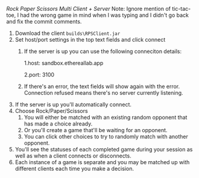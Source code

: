 *Rock Paper Scissors Multi Client + Server*
Note: Ignore mention of tic-tac-toe, I had the wrong game in mind when I was typing and I didn't go back and fix the commit comments.
1. Download the client ``builds\RPSClient.jar``
2. Set host/port settings in the top text fields and click connect
	1. If the server is up you can use the following conneciton details:
	
		1.host: sandbox.ethereallab.app
		
		2.port: 3100
	2. If there's an error, the text fields will show again with the error. Connection refused means there's no server currently listening.
3. If the server is up you'll automatically connect.
4. Choose Rock/Paper/Scissors
	1. You will either be matched with an existing random opponent that has made a choice already.
	2. Or you'll create a game that'll be waiting for an opponent.
	3. You can click other choices to try to randomly match with another opponent.
5. You'll see the statuses of each completed game during your session as well as when a client connects or disconnects.
6. Each instance of a game is separate and you may be matched up with different clients each time you make a decision.
